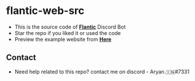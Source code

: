 # flantic-web-src

- This is the source code of **[Flantic](https://www.flantic.gg)** Discord Bot
- Star the repo if you liked it or used the code
- Preview the example website from **[Here](https://heartfelt-churros-ad85f5.netlify.app)**


## Contact
- Need help related to this repo? contact me on discord - Aryan.🇮🇳#7331
